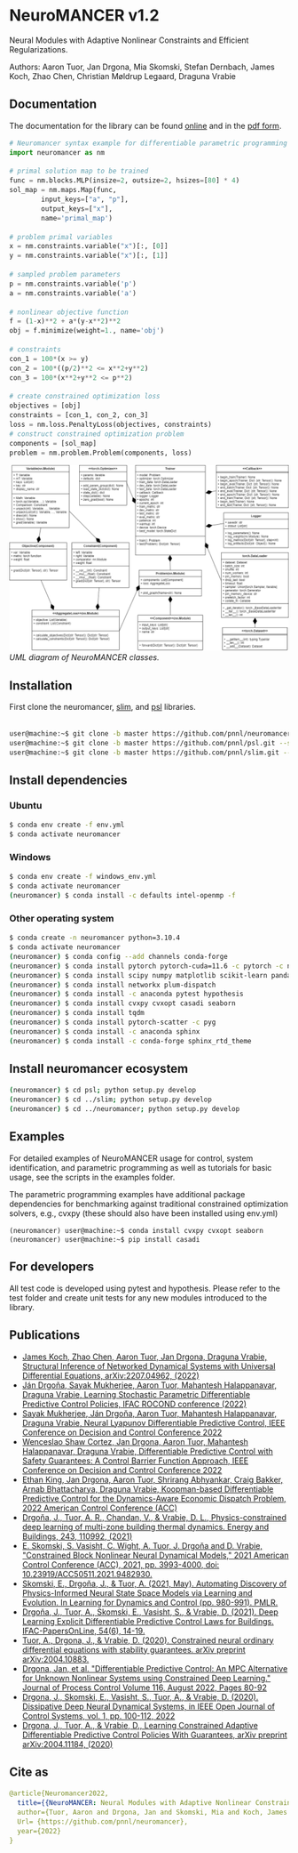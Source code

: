 # NeuroMANCER v1.2
Neural Modules with Adaptive Nonlinear Constraints and Efficient Regularizations.


Authors: Aaron Tuor, Jan Drgona, Mia Skomski, Stefan Dernbach, James Koch, Zhao Chen,
Christian Møldrup Legaard, Draguna Vrabie


## Documentation
The documentation for the library can be found [online](https://pnnl.github.io/neuromancer/)
and in the [pdf form](https://github.com/pnnl/neuromancer/blob/master/Documentation.pdf).


```python 
# Neuromancer syntax example for differentiable parametric programming
import neuromancer as nm

# primal solution map to be trained
func = nm.blocks.MLP(insize=2, outsize=2, hsizes=[80] * 4)
sol_map = nm.maps.Map(func,
        input_keys=["a", "p"],
        output_keys=["x"],
        name='primal_map')

# problem primal variables
x = nm.constraints.variable("x")[:, [0]]
y = nm.constraints.variable("x")[:, [1]]

# sampled problem parameters
p = nm.constraints.variable('p')
a = nm.constraints.variable('a')

# nonlinear objective function
f = (1-x)**2 + a*(y-x**2)**2
obj = f.minimize(weight=1., name='obj')

# constraints
con_1 = 100*(x >= y)
con_2 = 100*((p/2)**2 <= x**2+y**2)
con_3 = 100*(x**2+y**2 <= p**2)

# create constrained optimization loss
objectives = [obj]
constraints = [con_1, con_2, con_3]
loss = nm.loss.PenaltyLoss(objectives, constraints)
# construct constrained optimization problem
components = [sol_map]
problem = nm.problem.Problem(components, loss)
```

![UML diagram](figs/class_diagram.png)
*UML diagram of NeuroMANCER classes.*


## Installation

First clone the neuromancer, [slim](https://github.com/pnnl/slim), and [psl](https://github.com/pnnl/psl) libraries.

```bash

user@machine:~$ git clone -b master https://github.com/pnnl/neuromancer.git --single-branch
user@machine:~$ git clone -b master https://github.com/pnnl/psl.git --single-branch
user@machine:~$ git clone -b master https://github.com/pnnl/slim.git --single-branch

```
## Install dependencies

### Ubuntu

``` bash
$ conda env create -f env.yml
$ conda activate neuromancer
```

### Windows

``` bash
$ conda env create -f windows_env.yml
$ conda activate neuromancer
(neuromancer) $ conda install -c defaults intel-openmp -f
```

### Other operating system

``` bash
$ conda create -n neuromancer python=3.10.4
$ conda activate neuromancer
(neuromancer) $ conda config --add channels conda-forge
(neuromancer) $ conda install pytorch pytorch-cuda=11.6 -c pytorch -c nvidia
(neuromancer) $ conda install scipy numpy matplotlib scikit-learn pandas dill mlflow pydot=1.4.2 pyts numba
(neuromancer) $ conda install networkx plum-dispatch 
(neuromancer) $ conda install -c anaconda pytest hypothesis
(neuromancer) $ conda install cvxpy cvxopt casadi seaborn
(neuromancer) $ conda install tqdm
(neuromancer) $ conda install pytorch-scatter -c pyg
(neuromancer) $ conda install -c anaconda sphinx
(neuromancer) $ conda install -c conda-forge sphinx_rtd_theme

```

## Install neuromancer ecosystem
``` bash
(neuromancer) $ cd psl; python setup.py develop
(neuromancer) $ cd ../slim; python setup.py develop
(neuromancer) $ cd ../neuromancer; python setup.py develop
``` 

## Examples

For detailed examples of NeuroMANCER usage
for control, system identification, and parametric programming as well as tutorials for basic usage, see the scripts
in the examples folder. 

The parametric programming examples have additional package dependencies for benchmarking
against traditional constrained optimization solvers, e.g., cvxpy (these should also have been installed using env.yml)

```console
(neuromancer) user@machine:~$ conda install cvxpy cvxopt seaborn
(neuromancer) user@machine:~$ pip install casadi 
```
## For developers
All test code is developed using pytest and hypothesis. Please refer to 
the test folder and create unit tests for any new modules introduced to the library. 

## Publications
+ [James Koch, Zhao Chen, Aaron Tuor, Jan Drgona, Draguna Vrabie, Structural Inference of Networked Dynamical Systems with Universal Differential Equations, arXiv:2207.04962, (2022)](https://aps.arxiv.org/abs/2207.04962)
+ [Ján Drgoňa, Sayak Mukherjee, Aaron Tuor, Mahantesh Halappanavar, Draguna Vrabie, Learning Stochastic Parametric Differentiable Predictive Control Policies, IFAC ROCOND conference (2022)](https://www.sciencedirect.com/science/article/pii/S2405896322015877)
+ [Sayak Mukherjee, Ján Drgoňa, Aaron Tuor, Mahantesh Halappanavar, Draguna Vrabie, Neural Lyapunov Differentiable Predictive Control, IEEE Conference on Decision and Control Conference 2022](https://arxiv.org/abs/2205.10728)
+ [Wenceslao Shaw Cortez, Jan Drgona, Aaron Tuor, Mahantesh Halappanavar, Draguna Vrabie, Differentiable Predictive Control with Safety Guarantees: A Control Barrier Function Approach, IEEE Conference on Decision and Control Conference 2022](https://arxiv.org/abs/2208.02319)
+ [Ethan King, Jan Drgona, Aaron Tuor, Shrirang Abhyankar, Craig Bakker, Arnab Bhattacharya, Draguna Vrabie, Koopman-based Differentiable Predictive Control for the Dynamics-Aware Economic Dispatch Problem, 2022 American Control Conference (ACC)](https://ieeexplore.ieee.org/document/9867379)
+ [Drgoňa, J., Tuor, A. R., Chandan, V., & Vrabie, D. L., Physics-constrained deep learning of multi-zone building thermal dynamics. Energy and Buildings, 243, 110992, (2021)](https://www.sciencedirect.com/science/article/pii/S0378778821002760)
+ [E. Skomski, S. Vasisht, C. Wight, A. Tuor, J. Drgoňa and D. Vrabie, "Constrained Block Nonlinear Neural Dynamical Models," 2021 American Control Conference (ACC), 2021, pp. 3993-4000, doi: 10.23919/ACC50511.2021.9482930.](https://ieeexplore.ieee.org/document/9482930)
+ [Skomski, E., Drgoňa, J., & Tuor, A. (2021, May). Automating Discovery of Physics-Informed Neural State Space Models via Learning and Evolution. In Learning for Dynamics and Control (pp. 980-991). PMLR.](https://proceedings.mlr.press/v144/skomski21a.html)
+ [Drgoňa, J., Tuor, A., Skomski, E., Vasisht, S., & Vrabie, D. (2021). Deep Learning Explicit Differentiable Predictive Control Laws for Buildings. IFAC-PapersOnLine, 54(6), 14-19.](https://www.sciencedirect.com/science/article/pii/S2405896321012933)
+ [Tuor, A., Drgona, J., & Vrabie, D. (2020). Constrained neural ordinary differential equations with stability guarantees. arXiv preprint arXiv:2004.10883.](https://arxiv.org/abs/2004.10883)
+ [Drgona, Jan, et al. "Differentiable Predictive Control: An MPC Alternative for Unknown Nonlinear Systems using Constrained Deep Learning." Journal of Process Control Volume 116, August 2022, Pages 80-92](https://www.sciencedirect.com/science/article/pii/S0959152422000981)
+ [Drgona, J., Skomski, E., Vasisht, S., Tuor, A., & Vrabie, D. (2020). Dissipative Deep Neural Dynamical Systems, in IEEE Open Journal of Control Systems, vol. 1, pp. 100-112, 2022](https://ieeexplore.ieee.org/document/9809789)
+ [Drgona, J., Tuor, A., & Vrabie, D., Learning Constrained Adaptive Differentiable Predictive Control Policies With Guarantees, arXiv preprint arXiv:2004.11184, (2020)](https://arxiv.org/abs/2004.11184)

## Cite as
```yaml
@article{Neuromancer2022,
  title={{NeuroMANCER: Neural Modules with Adaptive Nonlinear Constraints and Efficient Regularizations}},
  author={Tuor, Aaron and Drgona, Jan and Skomski, Mia and Koch, James and Chen, Zhao and Dernbach, Stefan and Legaard, Christian Møldrup and Vrabie, Draguna},
  Url= {https://github.com/pnnl/neuromancer}, 
  year={2022}
}
```